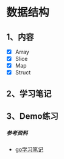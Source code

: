 # 数据结构
## 1、内容
- [x] Array
- [x] Slice
- [x] Map
- [x] Struct

## 2、学习笔记


## 3、Demo练习

##### 参考资料
- [go学习笔记](https://github.com/qyuhen/book)